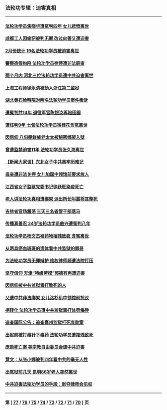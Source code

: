 ### 法轮功专辑：迫害真相
---
#### [法轮功学员焦晓华遭冤判四年 女儿悲愤离世](../../pages/nf4379/n13949614.md) 
#### [成都工人因偷窃被判无期 改过向善又遭迫害](../../pages/nf4379/n13948561.md) 
#### [2月份统计 19名法轮功学员被迫害离世](../../pages/nf4379/n13947335.md) 
#### [警察造假构陷 法轮功学员徐萍遭非法庭审](../../pages/nf4379/n13946469.md) 
#### [两个月内 河北三位法轮功学员遭中共迫害离世](../../pages/nf4379/n13945856.md) 
#### [上海工程师徐永清被劫入浙江第二监狱](../../pages/nf4379/n13945041.md) 
#### [湖北黄石检察院对两名法轮功学员案件撤诉](../../pages/nf4379/n13944382.md) 
#### [遭冤判共14年 退役军官陈银汝再陷囹圄](../../pages/nf4379/n13943569.md) 
#### [遭枉判9年 七旬法轮功学员宿桂花含冤离世](../../pages/nf4379/n13943708.md) 
#### [因信仰 八旬朝鲜族老太太被秘密绑架入狱](../../pages/nf4379/n13942333.md) 
#### [曾遭监禁迫害11年 法轮功学员张久海离世](../../pages/nf4379/n13941569.md) 
#### [【新闻大家谈】东北女子中共黑牢历难记](../../pages/nf4379/n13942450.md) 
#### [母亲遭非法关押 女儿加国中领馆前要求放人](../../pages/nf4379/n13941094.md) 
#### [江西省女子监狱党委书记徐跃旺染疫死亡](../../pages/nf4379/n13940039.md) 
#### [老人讲法轮功真相遭绑架 派出所长叫嚣将其整死](../../pages/nf4379/n13939553.md) 
#### [吉林省官场震荡 三天三名省管干部落马](../../pages/nf4379/n13939851.md) 
#### [传播真善忍 34岁法轮功学员曲兴遭冤判八年](../../pages/nf4379/n13939536.md) 
#### [法轮功学员杨文杰被药物摧残致疯 含冤离世](../../pages/nf4379/n13938659.md) 
#### [从两具瘀血斑斑的遗体看中共监狱的罪恶](../../pages/nf4379/n13936388.md) 
#### [为法轮功学员无罪辩护 维权律师频遭法院打压](../../pages/nf4379/n13937296.md) 
#### [坚守信仰 天津“特级劳模”郭德有再遭迫害](../../pages/nf4379/n13934725.md) 
#### [因信仰被中共监狱毒打致死的人](../../pages/nf4379/n13934141.md) 
#### [父遭中共非法绑架 女儿洛杉矶中领馆前抗议](../../pages/nf4379/n13933807.md) 
#### [拒转化 法轮功学员遭中共监狱毒打体罚侮辱](../../pages/nf4379/n13928989.md) 
#### [追查国际公告：追查嘉州监狱打死庞勋案](../../pages/nf4379/n13933461.md) 
#### [出狱前被打毒针下毒药 法轮功学员遭摧残致死](../../pages/nf4379/n13931976.md) 
#### [庞勋死亡案 美宗教自由委员会谴中共迫害](../../pages/nf4379/n13932260.md) 
#### [慧文：从张小娜被判四年看中共的毫无人性](../../pages/nf4379/n13931796.md) 
#### [出冤狱前几天 昆明86岁老人突然离世](../../pages/nf4379/n13931228.md) 
#### [中共迫害法轮功学员的手段：剥夺律师会见权](../../pages/nf4379/n13929748.md) 

---
#### 第 [ [77](./77.md) / [76](./76.md) / [75](./75.md) / [74](./74.md) / [73](./73.md) / [72](./72.md) / [71](./71.md) / [70](./70.md) ] 页
